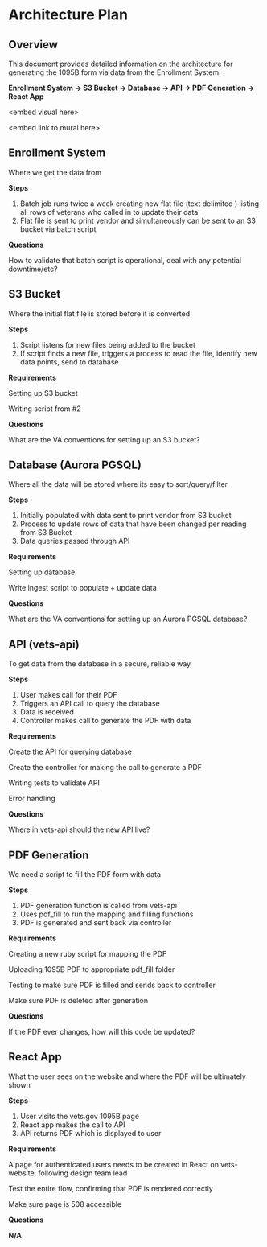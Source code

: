 

<h1>Architecture Plan</h1>


<h2>Overview</h2>


<p>
This document provides detailed information on the architecture for generating the 1095B form via data from the Enrollment System. 
</p>
<p>
<strong>Enrollment System -> S3 Bucket -> Database -> API -> PDF Generation -> React App </strong>
</p>
<p>
&lt;embed visual here> 
</p>
<p>
&lt;embed link to mural here> 
</p>
<h2>Enrollment System</h2>


<p>
Where we get the data from 
</p>
<p>
<strong>Steps</strong>
</p>
<ol>

<li>Batch job runs twice a week creating new flat file (text delimited ) listing all rows of veterans who called in to update their data 

<li>Flat file is sent to print vendor and simultaneously can be sent to an S3 bucket via batch script 
</li>
</ol>
<p>
<strong>Questions</strong>
</p>
<p>
    How to validate that batch script is operational, deal with any potential downtime/etc?
</p>
<h2>S3 Bucket</h2>


<p>
Where the initial flat file is stored before it is converted
</p>
<p>
<strong>Steps</strong>
</p>
<ol>

<li>Script listens for new files being added to the bucket

<li>If script finds a new file, triggers a process to read the file, identify new data points, send to database
</li>
</ol>
<p>
<strong>Requirements</strong>
</p>
<p>
Setting up S3 bucket
</p>
<p>
Writing script  from #2
</p>
<p>
<strong>Questions </strong>
</p>
<p>
	What are the VA conventions for setting up an S3 bucket? 
</p>
<h2>Database (Aurora PGSQL)</h2>


<p>
Where all the data will be stored where its easy to sort/query/filter 
</p>
<p>
<strong>Steps</strong>
</p>
<ol>

<li>Initially populated with data sent to print vendor from S3 bucket

<li>Process to update rows of data that have been changed per reading from S3 Bucket

<li>Data queries passed through API 
</li>
</ol>
<p>
<strong>Requirements</strong>
</p>
<p>
	Setting up database 
</p>
<p>
	Write ingest script to populate + update data 
</p>
<p>
<strong>Questions</strong> 
</p>
<p>
	What are the VA conventions for setting up an Aurora PGSQL database? 
</p>
<h2>API (vets-api)</h2>


<p>To get data from the database in a secure, reliable way </p>

<p>
<strong>Steps </strong>
</p>
<ol>

<li>User makes call for their PDF

<li>Triggers an API call to query the database 

<li>Data is received

<li>Controller makes call to generate the PDF with data
</li>
</ol>
<p>
<strong>Requirements</strong>
</p>
<p>
Create the API for querying database</p>
<p>Create the controller for making the call to generate a PDF
</p>
<p>Writing tests to validate API </p>
<p>Error handling</p>
<p>
<strong>Questions </strong>
</p>
<p>
Where in vets-api should the new API live? 
</p>
<h2>PDF Generation </h2>


<p>
We need a script to fill the PDF form with data
</p>
<p>
<strong>Steps </strong>
</p>
<ol>

<li>PDF generation function is called from vets-api

<li>Uses pdf_fill to run the mapping and filling functions 

<li>PDF is generated and sent back via controller
</li>
</ol>
<p>
<strong>Requirements </strong>
</p>
<p>
	Creating a new ruby script for mapping the PDF
</p>
<p>
	Uploading 1095B PDF to appropriate pdf_fill folder
</p>
<p>
	Testing to make sure PDF is filled and sends back to controller
</p>
<p>
	Make sure PDF is deleted after generation
</p>
<p>
<strong>Questions</strong>
</p>
<p>
If the PDF ever changes, how will this code be updated? 
</p>
<p>
<strong> 	</strong>
</p>
<h2>React App</h2>

What the user sees on the website and where the PDF will be ultimately shown 


<strong>Steps </strong> 


<ol>

<li>User visits the vets.gov 1095B page

<li>React app makes the call to API 

<li>API returns PDF which is displayed to user
</li>
</ol>

<strong>Requirements  </strong>

<p>
A page for authenticated users needs to be created in React on vets-website, following design team lead
</p>
<p>
Test the entire flow, confirming that PDF is rendered correctly
</p>
<p>
Make sure page is 508 accessible 
</p>

<strong>Questions </strong>

<p>
<strong>N/A</strong>
</p>
